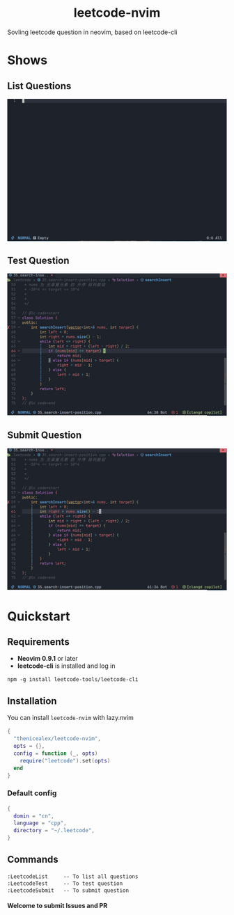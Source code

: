 <div align="center">
  <h1>leetcode-nvim</h1>
</div>

Sovling leetcode question in neovim, based on leetcode-cli

# Shows

## List Questions

![List questions](./assets/list.gif?raw=true)

## Test Question

![Test question](./assets/test.gif?raw=true)

## Submit Question

![Submit question](./assets/submit.gif?raw=true)

# Quickstart

## Requirements

- **Neovim 0.9.1** or later
- **leetcode-cli** is installed and log in
```shell
npm -g install leetcode-tools/leetcode-cli
```

## Installation

You can install `leetcode-nvim` with lazy.nvim

```lua
{
  "thenicealex/leetcode-nvim",
  opts = {},
  config = function (_, opts)
    require("leetcode").set(opts)
  end
}
```

### Default config
```lua
{
  domin = "cn",
  language = "cpp",
  directory = "~/.leetcode",
}
```

## Commands

```vim
:LeetcodeList     -- To list all questions
:LeetcodeTest     -- To test question
:LeetcodeSubmit   -- To submit question
```

#### Welcome to submit Issues and PR
